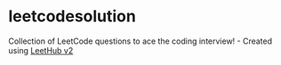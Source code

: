 # leetcodesolution
Collection of LeetCode questions to ace the coding interview! - Created using [LeetHub v2](https://github.com/arunbhardwaj/LeetHub-2.0)
